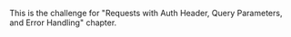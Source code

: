 This is the challenge for "Requests with Auth Header, Query Parameters, and 
Error Handling" chapter.
